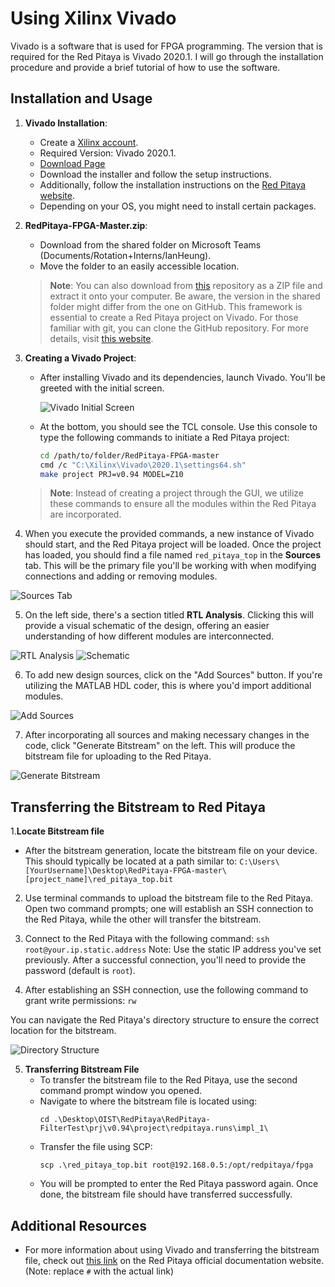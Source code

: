 # Using Xilinx Vivado

Vivado is a software that is used for FPGA programming. The version that is required for the Red Pitaya is Vivado 2020.1. I will go through the installation procedure and provide a brief tutorial of how to use the software.

## Installation and Usage

1. **Vivado Installation**:
   - Create a [Xilinx account](https://www.amd.com/en/registration/create-account.html).
   - Required Version: Vivado 2020.1.
   - [Download Page](https://www.xilinx.com/support/download/index.html/content/xilinx/en/downloadNav/vivado-design-tools/archive.html)
   - Download the installer and follow the setup instructions.
   - Additionally, follow the installation instructions on the [Red Pitaya website](https://redpitaya-knowledge-base.readthedocs.io/en/latest/learn_fpga/3_vivado_env/tutorfpga1.html).
   - Depending on your OS, you might need to install certain packages.


2. **RedPitaya-FPGA-Master.zip**:
   - Download from the shared folder on Microsoft Teams (Documents/Rotation+Interns/IanHeung).
   - Move the folder to an easily accessible location.
   
   > **Note**: You can also download from [this](https://github.com/RedPitaya/RedPitaya-FPGA) repository as a ZIP file and extract it onto your computer. Be aware, the version in the shared folder might differ from the one on GitHub. This framework is essential to create a Red Pitaya project on Vivado. For those familiar with git, you can clone the GitHub repository. For more details, visit [this website](https://redpitaya-knowledge-base.readthedocs.io/en/latest/learn_fpga/3_vivado_env/tutorfpga2.html).

3. **Creating a Vivado Project**:
   - After installing Vivado and its dependencies, launch Vivado. You'll be greeted with the initial screen.
   
     ![Vivado Initial Screen](assets/vivado.png)
     
   - At the bottom, you should see the TCL console. Use this console to type the following commands to initiate a Red Pitaya project:
   
     ```bash
     cd /path/to/folder/RedPitaya-FPGA-master
     cmd /c "C:\Xilinx\Vivado\2020.1\settings64.sh"
     make project PRJ=v0.94 MODEL=Z10
     ```

   > **Note**: Instead of creating a project through the GUI, we utilize these commands to ensure all the modules within the Red Pitaya are incorporated.

4. When you execute the provided commands, a new instance of Vivado should start, and the Red Pitaya project will be loaded. Once the project has loaded, you should find a file named `red_pitaya_top` in the **Sources** tab. This will be the primary file you'll be working with when modifying connections and adding or removing modules.

![Sources Tab](assets/sources.png)

5. On the left side, there's a section titled **RTL Analysis**. Clicking this will provide a visual schematic of the design, offering an easier understanding of how different modules are interconnected. 

![RTL Analysis](assets/rtl.png)
![Schematic](assets/schematic.png)

6. To add new design sources, click on the "Add Sources" button. If you're utilizing the MATLAB HDL coder, this is where you'd import additional modules.

![Add Sources](assets/addsources.png)

7. After incorporating all sources and making necessary changes in the code, click "Generate Bitstream" on the left. This will produce the bitstream file for uploading to the Red Pitaya.

![Generate Bitstream](assets/generatebitstream.png)

## Transferring the Bitstream to Red Pitaya

1.**Locate Bitstream file**
- After the bitstream generation, locate the bitstream file on your device. This should typically be located at a path similar to: `C:\Users\[YourUsername]\Desktop\RedPitaya-FPGA-master\[project_name]\red_pitaya_top.bit`

2. Use terminal commands to upload the bitstream file to the Red Pitaya. Open two command prompts; one will establish an SSH connection to the Red Pitaya, while the other will transfer the bitstream.

3. Connect to the Red Pitaya with the following command:
```ssh root@your.ip.static.address```
Note: Use the static IP address you've set previously. After a successful connection, you'll need to provide the password (default is `root`).

4. After establishing an SSH connection, use the following command to grant write permissions:
```rw```

You can navigate the Red Pitaya's directory structure to ensure the correct location for the bitstream.

![Directory Structure](assets/redpitayadir.png)

5. **Transferring Bitstream File**
   - To transfer the bitstream file to the Red Pitaya, use the second command prompt window you opened.
   - Navigate to where the bitstream file is located using:
     ```
     cd .\Desktop\OIST\RedPitaya\RedPitaya-FilterTest\prj\v0.94\project\redpitaya.runs\impl_1\
     ```
   - Transfer the file using SCP:
     ```
     scp .\red_pitaya_top.bit root@192.168.0.5:/opt/redpitaya/fpga
     ```
   - You will be prompted to enter the Red Pitaya password again. Once done, the bitstream file should have transferred successfully.

## Additional Resources
   - For more information about using Vivado and transferring the bitstream file, check out [this link](#) on the Red Pitaya official documentation website. (Note: replace `#` with the actual link)
